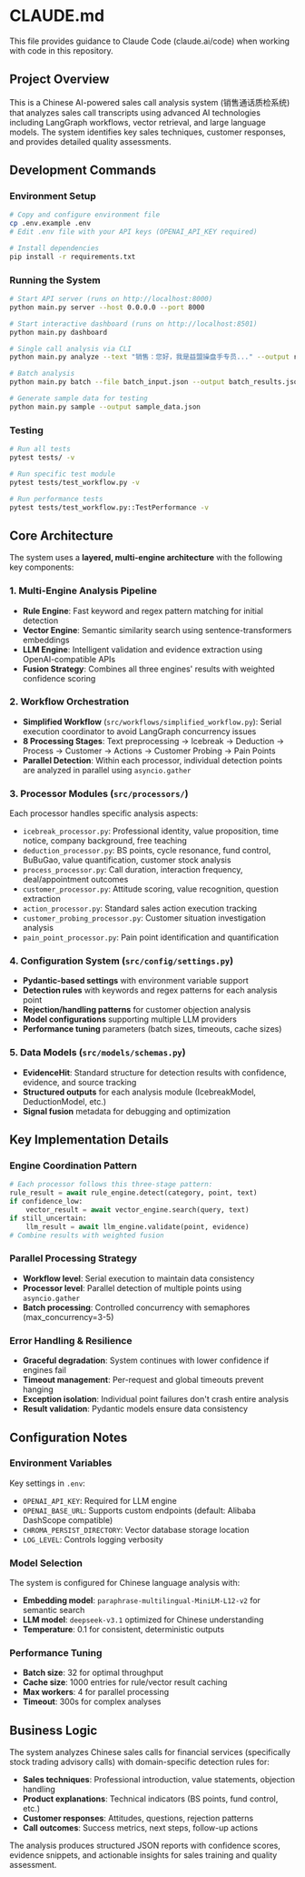 # CLAUDE.md

This file provides guidance to Claude Code (claude.ai/code) when working with code in this repository.

## Project Overview

This is a Chinese AI-powered sales call analysis system (销售通话质检系统) that analyzes sales call transcripts using advanced AI technologies including LangGraph workflows, vector retrieval, and large language models. The system identifies key sales techniques, customer responses, and provides detailed quality assessments.

## Development Commands

### Environment Setup
```bash
# Copy and configure environment file
cp .env.example .env
# Edit .env file with your API keys (OPENAI_API_KEY required)

# Install dependencies
pip install -r requirements.txt
```

### Running the System
```bash
# Start API server (runs on http://localhost:8000)
python main.py server --host 0.0.0.0 --port 8000

# Start interactive dashboard (runs on http://localhost:8501)
python main.py dashboard

# Single call analysis via CLI
python main.py analyze --text "销售：您好，我是益盟操盘手专员..." --output result.json

# Batch analysis
python main.py batch --file batch_input.json --output batch_results.json

# Generate sample data for testing
python main.py sample --output sample_data.json
```

### Testing
```bash
# Run all tests
pytest tests/ -v

# Run specific test module
pytest tests/test_workflow.py -v

# Run performance tests
pytest tests/test_workflow.py::TestPerformance -v
```

## Core Architecture

The system uses a **layered, multi-engine architecture** with the following key components:

### 1. Multi-Engine Analysis Pipeline
- **Rule Engine**: Fast keyword and regex pattern matching for initial detection
- **Vector Engine**: Semantic similarity search using sentence-transformers embeddings
- **LLM Engine**: Intelligent validation and evidence extraction using OpenAI-compatible APIs
- **Fusion Strategy**: Combines all three engines' results with weighted confidence scoring

### 2. Workflow Orchestration
- **Simplified Workflow** (`src/workflows/simplified_workflow.py`): Serial execution coordinator to avoid LangGraph concurrency issues
- **8 Processing Stages**: Text preprocessing → Icebreak → Deduction → Process → Customer → Actions → Customer Probing → Pain Points
- **Parallel Detection**: Within each processor, individual detection points are analyzed in parallel using `asyncio.gather`

### 3. Processor Modules (`src/processors/`)
Each processor handles specific analysis aspects:
- `icebreak_processor.py`: Professional identity, value proposition, time notice, company background, free teaching
- `deduction_processor.py`: BS points, cycle resonance, fund control, BuBuGao, value quantification, customer stock analysis
- `process_processor.py`: Call duration, interaction frequency, deal/appointment outcomes
- `customer_processor.py`: Attitude scoring, value recognition, question extraction
- `action_processor.py`: Standard sales action execution tracking
- `customer_probing_processor.py`: Customer situation investigation analysis
- `pain_point_processor.py`: Pain point identification and quantification

### 4. Configuration System (`src/config/settings.py`)
- **Pydantic-based settings** with environment variable support
- **Detection rules** with keywords and regex patterns for each analysis point
- **Rejection/handling patterns** for customer objection analysis
- **Model configurations** supporting multiple LLM providers
- **Performance tuning** parameters (batch sizes, timeouts, cache sizes)

### 5. Data Models (`src/models/schemas.py`)
- **EvidenceHit**: Standard structure for detection results with confidence, evidence, and source tracking
- **Structured outputs** for each analysis module (IcebreakModel, DeductionModel, etc.)
- **Signal fusion** metadata for debugging and optimization

## Key Implementation Details

### Engine Coordination Pattern
```python
# Each processor follows this three-stage pattern:
rule_result = await rule_engine.detect(category, point, text)
if confidence_low:
    vector_result = await vector_engine.search(query, text)
if still_uncertain:
    llm_result = await llm_engine.validate(point, evidence)
# Combine results with weighted fusion
```

### Parallel Processing Strategy
- **Workflow level**: Serial execution to maintain data consistency
- **Processor level**: Parallel detection of multiple points using `asyncio.gather`
- **Batch processing**: Controlled concurrency with semaphores (max_concurrency=3-5)

### Error Handling & Resilience
- **Graceful degradation**: System continues with lower confidence if engines fail
- **Timeout management**: Per-request and global timeouts prevent hanging
- **Exception isolation**: Individual point failures don't crash entire analysis
- **Result validation**: Pydantic models ensure data consistency

## Configuration Notes

### Environment Variables
Key settings in `.env`:
- `OPENAI_API_KEY`: Required for LLM engine
- `OPENAI_BASE_URL`: Supports custom endpoints (default: Alibaba DashScope compatible)
- `CHROMA_PERSIST_DIRECTORY`: Vector database storage location
- `LOG_LEVEL`: Controls logging verbosity

### Model Selection
The system is configured for Chinese language analysis with:
- **Embedding model**: `paraphrase-multilingual-MiniLM-L12-v2` for semantic search
- **LLM model**: `deepseek-v3.1` optimized for Chinese understanding
- **Temperature**: 0.1 for consistent, deterministic outputs

### Performance Tuning
- **Batch size**: 32 for optimal throughput
- **Cache size**: 1000 entries for rule/vector result caching
- **Max workers**: 4 for parallel processing
- **Timeout**: 300s for complex analyses

## Business Logic

The system analyzes Chinese sales calls for financial services (specifically stock trading advisory calls) with domain-specific detection rules for:
- **Sales techniques**: Professional introduction, value statements, objection handling
- **Product explanations**: Technical indicators (BS points, fund control, etc.)
- **Customer responses**: Attitudes, questions, rejection patterns
- **Call outcomes**: Success metrics, next steps, follow-up actions

The analysis produces structured JSON reports with confidence scores, evidence snippets, and actionable insights for sales training and quality assessment.